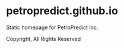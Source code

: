 petropredict.github.io
======================

Static homepage for PetroPredict Inc.

Copyright, All Rights Reserved
